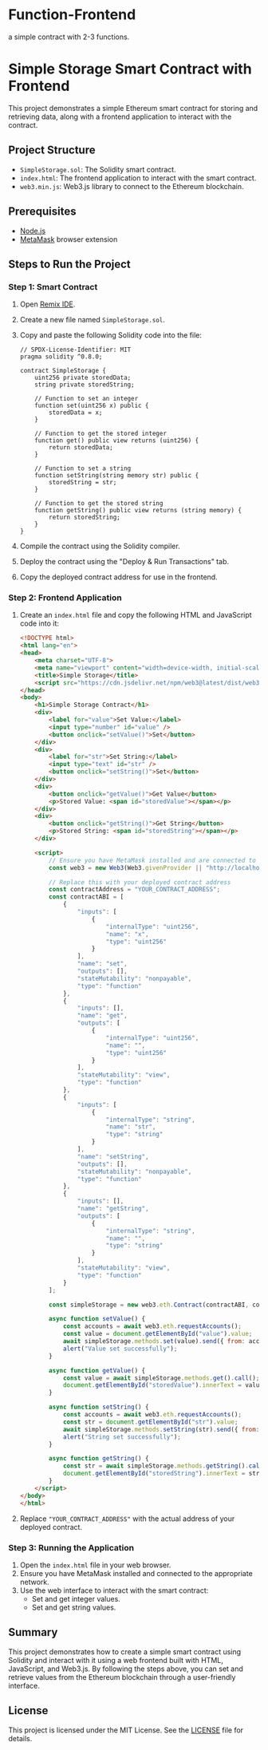 # Function-Frontend
 a simple contract with 2-3 functions.
# Simple Storage Smart Contract with Frontend

This project demonstrates a simple Ethereum smart contract for storing and retrieving data, along with a frontend application to interact with the contract.

## Project Structure

- `SimpleStorage.sol`: The Solidity smart contract.
- `index.html`: The frontend application to interact with the smart contract.
- `web3.min.js`: Web3.js library to connect to the Ethereum blockchain.

## Prerequisites

- [Node.js](https://nodejs.org/)
- [MetaMask](https://metamask.io/) browser extension

## Steps to Run the Project

### Step 1: Smart Contract

1. Open [Remix IDE](https://remix.ethereum.org/).
2. Create a new file named `SimpleStorage.sol`.
3. Copy and paste the following Solidity code into the file:

    ```solidity
    // SPDX-License-Identifier: MIT
    pragma solidity ^0.8.0;

    contract SimpleStorage {
        uint256 private storedData;
        string private storedString;

        // Function to set an integer
        function set(uint256 x) public {
            storedData = x;
        }

        // Function to get the stored integer
        function get() public view returns (uint256) {
            return storedData;
        }

        // Function to set a string
        function setString(string memory str) public {
            storedString = str;
        }

        // Function to get the stored string
        function getString() public view returns (string memory) {
            return storedString;
        }
    }
    ```

4. Compile the contract using the Solidity compiler.
5. Deploy the contract using the "Deploy & Run Transactions" tab.
6. Copy the deployed contract address for use in the frontend.

### Step 2: Frontend Application

1. Create an `index.html` file and copy the following HTML and JavaScript code into it:

    ```html
    <!DOCTYPE html>
    <html lang="en">
    <head>
        <meta charset="UTF-8">
        <meta name="viewport" content="width=device-width, initial-scale=1.0">
        <title>Simple Storage</title>
        <script src="https://cdn.jsdelivr.net/npm/web3@latest/dist/web3.min.js"></script>
    </head>
    <body>
        <h1>Simple Storage Contract</h1>
        <div>
            <label for="value">Set Value:</label>
            <input type="number" id="value" />
            <button onclick="setValue()">Set</button>
        </div>
        <div>
            <label for="str">Set String:</label>
            <input type="text" id="str" />
            <button onclick="setString()">Set</button>
        </div>
        <div>
            <button onclick="getValue()">Get Value</button>
            <p>Stored Value: <span id="storedValue"></span></p>
        </div>
        <div>
            <button onclick="getString()">Get String</button>
            <p>Stored String: <span id="storedString"></span></p>
        </div>

        <script>
            // Ensure you have MetaMask installed and are connected to a network
            const web3 = new Web3(Web3.givenProvider || "http://localhost:8545");

            // Replace this with your deployed contract address
            const contractAddress = "YOUR_CONTRACT_ADDRESS";
            const contractABI = [
                {
                    "inputs": [
                        {
                            "internalType": "uint256",
                            "name": "x",
                            "type": "uint256"
                        }
                    ],
                    "name": "set",
                    "outputs": [],
                    "stateMutability": "nonpayable",
                    "type": "function"
                },
                {
                    "inputs": [],
                    "name": "get",
                    "outputs": [
                        {
                            "internalType": "uint256",
                            "name": "",
                            "type": "uint256"
                        }
                    ],
                    "stateMutability": "view",
                    "type": "function"
                },
                {
                    "inputs": [
                        {
                            "internalType": "string",
                            "name": "str",
                            "type": "string"
                        }
                    ],
                    "name": "setString",
                    "outputs": [],
                    "stateMutability": "nonpayable",
                    "type": "function"
                },
                {
                    "inputs": [],
                    "name": "getString",
                    "outputs": [
                        {
                            "internalType": "string",
                            "name": "",
                            "type": "string"
                        }
                    ],
                    "stateMutability": "view",
                    "type": "function"
                }
            ];

            const simpleStorage = new web3.eth.Contract(contractABI, contractAddress);

            async function setValue() {
                const accounts = await web3.eth.requestAccounts();
                const value = document.getElementById("value").value;
                await simpleStorage.methods.set(value).send({ from: accounts[0] });
                alert("Value set successfully");
            }

            async function getValue() {
                const value = await simpleStorage.methods.get().call();
                document.getElementById("storedValue").innerText = value;
            }

            async function setString() {
                const accounts = await web3.eth.requestAccounts();
                const str = document.getElementById("str").value;
                await simpleStorage.methods.setString(str).send({ from: accounts[0] });
                alert("String set successfully");
            }

            async function getString() {
                const str = await simpleStorage.methods.getString().call();
                document.getElementById("storedString").innerText = str;
            }
        </script>
    </body>
    </html>
    ```

2. Replace `"YOUR_CONTRACT_ADDRESS"` with the actual address of your deployed contract.

### Step 3: Running the Application

1. Open the `index.html` file in your web browser.
2. Ensure you have MetaMask installed and connected to the appropriate network.
3. Use the web interface to interact with the smart contract:
   - Set and get integer values.
   - Set and get string values.

## Summary

This project demonstrates how to create a simple smart contract using Solidity and interact with it using a web frontend built with HTML, JavaScript, and Web3.js. By following the steps above, you can set and retrieve values from the Ethereum blockchain through a user-friendly interface.

## License

This project is licensed under the MIT License. See the [LICENSE](LICENSE) file for details.
